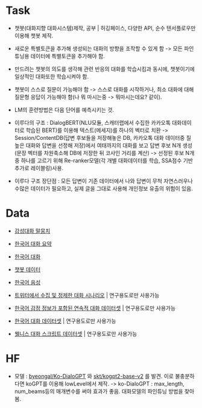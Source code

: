 # Task
- 챗봇(대화지향 대화시스템)제작, 공부 | 허깅페이스, 다양한 API, 순수 텐서플로우만 이용해 챗봇 제작.

- 새로운 특별토큰을 추가해 생성되는 대화의 방향을 조작할 수 있게 함 -> 모든 파인튜닝용 데이터에 특별토큰을 추가해야 함.
- 만드려는 챗봇의 의도를 생각해 관련 반응의 대화를 학습시킴과 동시에, 챗봇이기에 일상적인 대화또한 학습시켜야 함.
- 챗봇이 스스로 질문이 가능해야 함 -> 스스로 대화를 시작하거나, 최소 대화에 대해 질문형 응답이 가능해야 함(나 뭐 마시는중 -> 뭐마시는데요? 같이).

- LM의 훈련방법은 다음 단어를 예측시키는 것.
- 이루다의 구조 : DialogBERT(NLU모듈, 스캐터랩에서 수집한 카카오톡 대화데이터로 학습된 BERT)를 이용해 텍스트(메세지)를 하나의 벡터로 치환 -> 
  Session/ContentDB(답변 후보들을 저장해놓은 DB, 카카오톡 대화 데이터중 질 높은 대화와 답변을 선정해 저장)에서 여태까지의 대화를 보고 답변 후보 N개 생성
  (문장 벡터를 차원축소해 DB에 저장한 뒤 코사인 거리를 계산) -> 선정된 후보 N개중 하나를 고르기 위해 Re-ranker모델(각 개별 대화데이터를 학습, SSA점수 기반 추가로 레이블링)사용.
- 이루다 구조 장단점 : 모든 답변이 기존 데이터에서 나와 답변이 무척 자연스러우나 수많은 데이터가 필요하고, 실제 글을 그대로 사용해 개인정보 유출의 위험이 있음.

# Data
- [감성대화 말뭉치](https://aihub.or.kr/aidata/7978) 
- [한국어 대화 요약](https://aihub.or.kr/aidata/30714)
- [한국어 대화](https://aihub.or.kr/aidata/85/download)
- [챗봇 데이터](https://github.com/songys/Chatbot_data)
- [한국어 음성](https://aihub.or.kr/aidata/105)

- [트위터에서 수집 및 정제한 대화 시나리오](https://aihub.or.kr/opendata/keti-data/recognition-laguage/KETI-02-008) | 연구용도로만 사용가능
- [한국어 감정 정보가 포함된 연속적 대화 데이터셋](https://aihub.or.kr/opendata/keti-data/recognition-laguage/KETI-02-010) | 연구용도로만 사용가능
- [한국어 대화 데이터셋](https://aihub.or.kr/opendata/keti-data/recognition-laguage/KETI-02-011) | 연구용도로만 사용가능
- [웰니스 대화 스크립트 데이터셋](https://aihub.or.kr/keti_data_board/language_intelligence) | 연구용도로만 사용가능


# HF
- 모델 : [byeongal/Ko-DialoGPT](https://huggingface.co/byeongal/Ko-DialoGPT) 와 [skt/kogpt2-base-v2](https://huggingface.co/skt/kogpt2-base-v2) 를 발견.
  이로 불충분하다면 koGPT를 이용해 lowLevel에서 제작. -> ko-DialoGPT : max_length, num_beams등의 매개변수를 써야 효과가 좋음. 대화모델의 파인튜닝 방법을 찾아봄.
